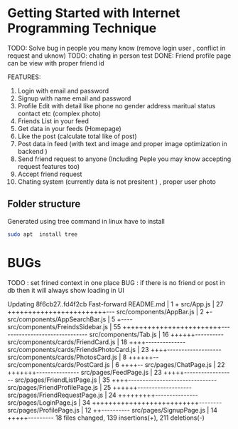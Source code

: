 # Getting Started with Internet Programming Technique

TODO: Solve bug in people you many know (remove login user , conflict in request and uknow)
TODO: chating in person test
DONE: Friend profile page can be view with proper friend id

FEATURES:

1. Login with email and password
1. Signup with name email and password
1. Profile Edit with detail like phone no gender address maritual status contact etc (complex photo)
1. Friends List in your feed
1. Get data in your feeds (Homepage)
1. Like the post (calculate total like of post)
1. Post data in feed (with text and image and proper image optimization in backend )
1. Send friend request to anyone (Including Peple you may know accepting request features too)
1. Accept friend request
1. Chating system (currently data is not presitent ) , proper user photo

## Folder structure

Generated using tree command in linux have to install

```bash
sudo apt  install tree
```

# BUGs

TODO : set frined context in one place
BUG : if there is no friend or post in db then it will always show loading in UI

Updating 8f6cb27..fd4f2cb
Fast-forward
README.md | 1 +
src/App.js | 27 ++++++++++++++++++++++++---
src/components/AppBar.js | 2 +-
src/components/AppSearchBar.js | 5 +----
src/components/FreindsSidebar.js | 55 ++++++++++++++++++++++++-------------------------------
src/components/Tab.js | 16 ++++++----------
src/components/cards/FriendCard.js | 18 ++++--------------
src/components/cards/FriendsPhotoCard.js | 23 ++++-------------------
src/components/cards/PhotosCard.js | 8 ++++++--
src/components/cards/PostCard.js | 6 ++++--
src/pages/ChatPage.js | 22 +++++++---------------
src/pages/FeedPage.js | 23 +++++------------------
src/pages/FriendListPage.js | 35 ++++-------------------------------
src/pages/FriendProfilePage.js | 25 ++++++-------------------
src/pages/FriendRequestPage.js | 24 +++++++++---------------
src/pages/LoginPage.js | 34 ++++++++++++++++++++++++++--------
src/pages/ProfilePage.js | 12 ++----------
src/pages/SignupPage.js | 14 +++++---------
18 files changed, 139 insertions(+), 211 deletions(-)
